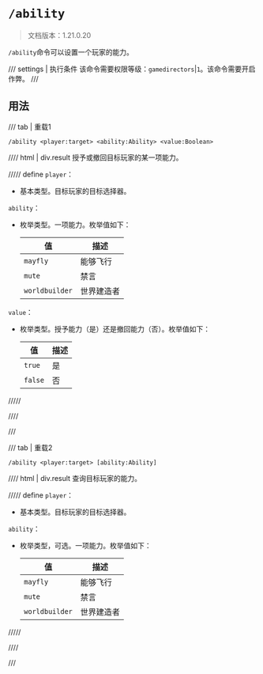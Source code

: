 # `/ability`

> 文档版本：1.21.0.20

`/ability`命令可以设置一个玩家的能力。

/// settings | 执行条件
该命令需要权限等级：`gamedirectors`|`1`。该命令需要开启作弊。
///

## 用法

/// tab | 重载1
```mcfunction
/ability <player:target> <ability:Ability> <value:Boolean>
```

//// html | div.result
授予或撤回目标玩家的某一项能力。

///// define
`player`：<!-- md:samp target -->

- 基本类型。目标玩家的目标选择器。

`ability`：<!-- md:samp Ability -->

- 枚举类型。一项能力。枚举值如下：

  |值|描述|
  |---|---|
  |`mayfly`|能够飞行|
  |`mute`|禁言|
  |`worldbuilder`|世界建造者|


`value`：<!-- md:samp Boolean -->

- 枚举类型。授予能力（是）还是撤回能力（否）。枚举值如下：

  |值|描述|
  |---|---|
  |`true`|是|
  |`false`|否|



/////

////

///

/// tab | 重载2
```mcfunction
/ability <player:target> [ability:Ability]
```

//// html | div.result
查询目标玩家的能力。

///// define
`player`：<!-- md:samp target -->

- 基本类型。目标玩家的目标选择器。

`ability`：<!-- md:samp Ability -->

- 枚举类型，可选。一项能力。枚举值如下：

  |值|描述|
  |---|---|
  |`mayfly`|能够飞行|
  |`mute`|禁言|
  |`worldbuilder`|世界建造者|



/////

////

///
